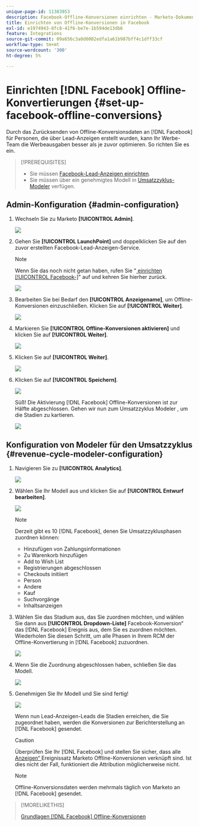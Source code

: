 ```yaml
---
unique-page-id: 11383953
description: Facebook-Offline-Konversionen einrichten - Marketo-Dokumente - Produktdokumentation
title: Einrichten von Offline-Konversionen in Facebook
exl-id: e1974943-8fc8-41f6-be7e-1b594de13db6
feature: Integrations
source-git-commit: 09a656c3a0d0002edfa1a61b987bff4c1dff33cf
workflow-type: tm+mt
source-wordcount: '300'
ht-degree: 5%

---
```


# Einrichten [!DNL Facebook] Offline-Konvertierungen {#set-up-facebook-offline-conversions}

Durch das Zurücksenden von Offline-Konversionsdaten an [!DNL Facebook] für Personen, die über Lead-Anzeigen erstellt wurden, kann Ihr Werbe-Team die Werbeausgaben besser als je zuvor optimieren. So richten Sie es ein.

>[!PREREQUISITES]
>
>* Sie müssen [Facebook-Lead-Anzeigen einrichten](/help/marketo/product-docs/demand-generation/facebook/set-up-facebook-lead-ads.md).
>* Sie müssen über ein genehmigtes Modell in [Umsatzzyklus-Modeler](/help/marketo/product-docs/reporting/revenue-cycle-analytics/revenue-cycle-models/understanding-revenue-models.md) verfügen.

## Admin-Konfiguration {#admin-configuration}

1. Wechseln Sie zu Marketo **[!UICONTROL Admin]**.

   ![](assets/image2016-11-29-13-3a8-3a45.png)

1. Gehen Sie **[!UICONTROL LaunchPoint]** und doppelklicken Sie auf den zuvor erstellten Facebook-Lead-Anzeigen-Service.

   >[!NOTE]
   >
   >Wenn Sie das noch nicht getan haben, rufen Sie &quot;[ einrichten [!UICONTROL Facebook-]](/help/marketo/product-docs/demand-generation/facebook/set-up-facebook-lead-ads.md)&quot; auf und kehren Sie hierher zurück.

   ![](assets/image2016-11-29-13-3a10-3a43.png)

1. Bearbeiten Sie bei Bedarf den **[!UICONTROL Anzeigename]**, um Offline-Konversionen einzuschließen. Klicken Sie auf **[!UICONTROL Weiter]**.

   ![](assets/image2016-11-29-13-3a12-3a19.png)

1. Markieren Sie **[!UICONTROL Offline-Konversionen aktivieren]** und klicken Sie auf **[!UICONTROL Weiter]**.

   ![](assets/image2016-11-29-13-3a13-3a32.png)

1. Klicken Sie auf **[!UICONTROL Weiter]**.

   ![](assets/image2016-11-29-13-3a14-3a17.png)

1. Klicken Sie auf **[!UICONTROL Speichern]**.

   ![](assets/image2016-11-29-13-3a14-3a52.png)

   Süß! Die Aktivierung [!DNL Facebook] Offline-Konversionen ist zur Hälfte abgeschlossen. Gehen wir nun zum Umsatzzyklus Modeler , um die Stadien zu kartieren.

   ![](assets/image2016-11-29-13-3a16-3a55.png)

## Konfiguration von Modeler für den Umsatzzyklus {#revenue-cycle-modeler-configuration}

1. Navigieren Sie zu **[!UICONTROL Analytics]**.

   ![](assets/image2016-11-29-13-3a29-3a23.png)

1. Wählen Sie Ihr Modell aus und klicken Sie auf **[!UICONTROL Entwurf bearbeiten]**.

   ![](assets/image2016-11-29-13-3a31-3a6.png)

   >[!NOTE]
   >
   >Derzeit gibt es 10 [!DNL Facebook], denen Sie Umsatzzyklusphasen zuordnen können:
   >
   >* Hinzufügen von Zahlungsinformationen
   >* Zu Warenkorb hinzufügen
   >* Add to Wish List
   >* Registrierungen abgeschlossen
   >* Checkouts initiiert
   >* Person
   >* Andere
   >* Kauf
   >* Suchvorgänge
   >* Inhaltsanzeigen

1. Wählen Sie das Stadium aus, das Sie zuordnen möchten, und wählen Sie dann aus **[!UICONTROL Dropdown-Liste]** Facebook-Konversion“ das [!DNL Facebook] Ereignis aus, dem Sie es zuordnen möchten. Wiederholen Sie diesen Schritt, um alle Phasen in Ihrem RCM der Offline-Konvertierung in [!DNL Facebook] zuzuordnen.

   ![](assets/1-1.png)

1. Wenn Sie die Zuordnung abgeschlossen haben, schließen Sie das Modell.

   ![](assets/2.png)

1. Genehmigen Sie Ihr Modell und Sie sind fertig!

   ![](assets/image2016-11-29-15-3a6-3a30.png)

   Wenn nun Lead-Anzeigen-Leads die Stadien erreichen, die Sie zugeordnet haben, werden die Konversionen zur Berichterstellung an [!DNL Facebook] gesendet.

   >[!CAUTION]
   >
   >Überprüfen Sie Ihr [!DNL Facebook] und stellen Sie sicher, dass alle [Anzeigen“ ](https://www.facebook.com/business/url/?href=%2Fbusiness%2Fhelp%2Fwww%2F1776828022605281&cmsid&creative=link&creative_detail=advertiser-help-center&create_type&destination_cms_id&orig_http_referrer) Ereignissatz Marketo Offline-Konversionen verknüpft sind. Ist dies nicht der Fall, funktioniert die Attribution möglicherweise nicht.

   >[!NOTE]
   >
   >Offline-Konversionsdaten werden mehrmals täglich von Marketo an [!DNL Facebook] gesendet.

>[!MORELIKETHIS]
>
>[Grundlagen [!DNL Facebook] Offline-Konversionen](/help/marketo/product-docs/demand-generation/facebook/understanding-facebook-offline-conversions.md)
